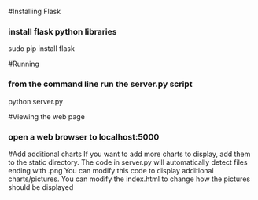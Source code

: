 
#Installing Flask
### install flask python libraries
sudo pip install flask

#Running
### from the command line run the server.py script
python server.py

#Viewing the web page
### open a web browser to localhost:5000


#Add additional charts
If you want to add more charts to display, add them to the static directory.
The code in server.py will automatically detect files ending with .png
You can modify this code to display additional charts/pictures.
You can modify the index.html to change how the pictures should be displayed

